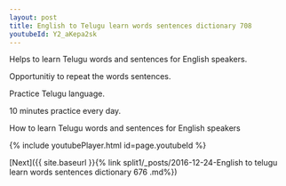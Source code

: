 ```yaml
---
layout: post
title: English to Telugu learn words sentences dictionary 708 
youtubeId: Y2_aKepa2sk
---
```

 
 
Helps to learn Telugu words and sentences for English speakers.

Opportunitiy to repeat the words sentences. 

Practice Telugu language. 
 
10 minutes practice every day. 
 
How to learn Telugu words and sentences for English speakers 
 
{% include youtubePlayer.html id=page.youtubeId %}
 
 
[Next]({{ site.baseurl }}{% link  split1/_posts/2016-12-24-English to telugu learn words sentences dictionary 676 .md%})
 
